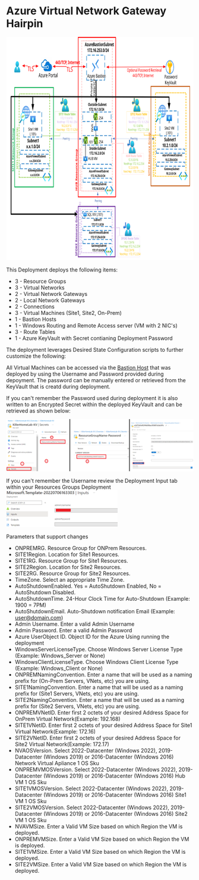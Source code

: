 # Azure Virtual Network Gateway Hairpin
<img src="./x_Images/AzureNetworkVirtualApplianceRouting.svg" height="600" width="800"/>

This Deployment deploys the following items:

- 3 - Resource Groups
- 3 - Virtual Networks
- 2 - Virtual Network Gateways
- 2 - Local Network Gateways
- 2 - Connections
- 3 - Virtual Machines (Site1, Site2, On-Prem)
- 1 - Bastion Hosts
- 1 - Windows Routing and Remote Access server (VM with 2 NIC's)
- 3 - Route Tables
- 1 - Azure KeyVault with Secret contianing Deployment Password

The deployment leverages Desired State Configuration scripts to further customize the following:


All Virtual Machines can be accessed via the [Bastion Host](https://docs.microsoft.com/en-us/azure/bastion/bastion-overview) that was deployed by using the Username and Password provided during depoyment.  The password can be manually entered or retrieved from the KeyVault that is creatd during deployment.

If you can't remember the Password used during deployment it is also written to an Encrypted Secret within the deployed KeyVault and can be retrieved as shown below:

<img src="./x_Images/DeploymentPassword.png" width="600"/>

If you can't remember the Username review the Deployment Input tab within your Resources Groups Deployment
<img src="./x_Images/DeploymentUsername.png" width="300"/>

Parameters that support changes
- ONPREMRG.  Resource Group for ONPrem Resources.
- SITE1Region.  Location for Site1 Resources.
- SITE1RG.  Resource Group for Site1 Resources.
- SITE2Region.  Location for Site2 Resources.
- SITE2RG.  Resource Group for Site2 Resources.
- TimeZone.  Select an appropriate Time Zone.
- AutoShutdownEnabled.  Yes = AutoShutdown Enabled, No = AutoShutdown Disabled.
- AutoShutdownTime.  24-Hour Clock Time for Auto-Shutdown (Example: 1900 = 7PM)
- AutoShutdownEmail.  Auto-Shutdown notification Email (Example:  user@domain.com)
- Admin Username.  Enter a valid Admin Username
- Admin Password.  Enter a valid Admin Password
- Azure UserObject ID.  Object ID for the Azure Using running the deployment
- WindowsServerLicenseType.  Choose Windows Server License Type (Example:  Windows_Server or None)
- WindowsClientLicenseType.  Choose Windows Client License Type (Example:  Windows_Client or None)
- ONPREMNamingConvention. Enter a name that will be used as a naming prefix for (On-Prem Servers, VNets, etc) you are using.
- SITE1NamingConvention. Enter a name that will be used as a naming prefix for (Site1 Servers, VNets, etc) you are using.
- SITE2NamingConvention. Enter a name that will be used as a naming prefix for (Site2 Servers, VNets, etc) you are using.
- ONPREMVNetID.  Enter first 2 octets of your desired Address Space for OnPrem Virtual Network(Example:  192.168)
- SITE1VNetID.  Enter first 2 octets of your desired Address Space for Site1 Virtual Network(Example:  172.16)
- SITE2VNetID.  Enter first 2 octets of your desired Address Space for Site2 Virtual Network(Example:  172.17)
- NVAOSVersion.  Select 2022-Datacenter (Windows 2022), 2019-Datacenter (Windows 2019) or 2016-Datacenter (Windows 2016) Network Virtual Apliance 1 OS Sku
- ONPREMVMOSVersion.  Select 2022-Datacenter (Windows 2022), 2019-Datacenter (Windows 2019) or 2016-Datacenter (Windows 2016) Hub VM 1 OS Sku
- SITE1VMOSVersion.  Select 2022-Datacenter (Windows 2022), 2019-Datacenter (Windows 2019) or 2016-Datacenter (Windows 2016) Site1 VM 1 OS Sku
- SITE2VMOSVersion.  Select 2022-Datacenter (Windows 2022), 2019-Datacenter (Windows 2019) or 2016-Datacenter (Windows 2016) Site2 VM 1 OS Sku
- NVAVMSize.  Enter a Valid VM Size based on which Region the VM is deployed.
- ONPREMVMSize.  Enter a Valid VM Size based on which Region the VM is deployed.
- SITE1VMSize.  Enter a Valid VM Size based on which Region the VM is deployed.
- SITE2VMSize.  Enter a Valid VM Size based on which Region the VM is deployed.